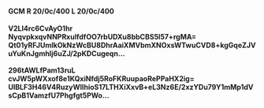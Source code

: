#### GCM R 20/0c/400 L 20/0c/400
**V2LI4rc6CvAyO1hr**<br/>**NyqvpkxqvNNPRxulfdfOO7rbUDXu8bbCBS5l57+rgMA=**<br/>**Qt01yRFJUmlkOkNzWcBU8DhrAaiXMVbmXNOxsWTwuCVD8+kgGqeZJVuYuKnJgmhIj6uZJ/2pKDCugeqn...**<br/><br/>
**296tAWLfPam13ruL**<br/>**cvJW5pWXxof8e1KQxiNfdj5RoFKRuupaoRePPaHX2ig=**<br/>**UlBLF3H46V4RuzyWllhioS17LTHXiXxvB+eL3Nz6E/2xzYDu79Y1mMp1dVsCpB1VamzfU7Phgfgt5PWo...**